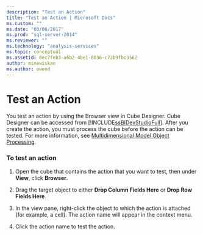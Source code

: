 ```yaml
---
description: "Test an Action"
title: "Test an Action | Microsoft Docs"
ms.custom: ""
ms.date: "03/06/2017"
ms.prod: "sql-server-2014"
ms.reviewer: ""
ms.technology: "analysis-services"
ms.topic: conceptual
ms.assetid: 0ec7feb3-a6b2-4be1-8036-c72b9fbc3562
author: minewiskan
ms.author: owend
---
```

# Test an Action
  You test an action by using the Browser view in Cube Designer. Cube Designer can be accessed from [!INCLUDE[ssBIDevStudioFull](../../includes/ssbidevstudiofull-md.md)]. After you create the action, you must process the cube before the action can be tested. For more information, see [Multidimensional Model Object Processing](processing-a-multidimensional-model-analysis-services.md).  
  
### To test an action  
  
1.  Open the cube that contains the action that you want to test, then under **View**, click **Browser**.  
  
2.  Drag the target object to either **Drop Column Fields Here** or **Drop Row Fields Here**.  
  
3.  In the view pane, right-click the object to which the action is attached (for example, a cell). The action name will appear in the context menu.  
  
4.  Click the action name to test the action.  
  
  

